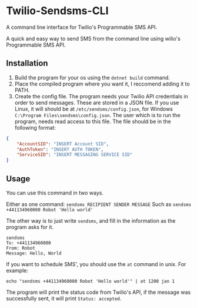 # Twilio-Sendsms-CLI
A command line interface for Twilio's Programmable SMS API.

A quick and easy way to send SMS from the command line using wilio's Programmable SMS API.

## Installation

1. Build the program for your os using the `dotnet build` command.
2. Place the compiled program where you want it, I reccomend adding it to PATH.
3. Create the config file. The program needs your Twilio API credentials in order to send messages. These are stored in a JSON file. If you use Linux, it will should be at `/etc/sendsms/config.json`, for Windows `C:\Program Files\sendsms\config.json`. The user which is to run the program, needs read access to this file. The file should be in the following format:
```json
{
    "AccountSID": "INSERT Account SID",
    "AuthToken": "INSERT AUTH TOKEN",
    "ServiceSID": "INSERT MESSAGING SERVICE SID"
}
```

## Usage

You can use this command in two ways.

Either as one command:
`sendsms RECIPIENT SENDER MESSAGE`
Such as
`sendsms +441134960000 Robot 'Hello world'`

The other way is to just write `sendsms`, and fill in the information as the program asks for it.
```
sendsms
To: +441134960000
From: Robot
Message: Hello, World
```

If you want to schedule SMS', you should use the `at` command in unix.
For example:
```
echo "sendsms +441134960000 Robot 'Hello world'" | at 1200 jan 1
```

The program will print the status code from Twilio's API, if the message was successfully sent, it will print `Status: accepted`.


